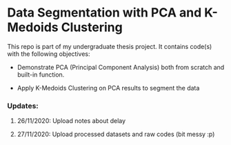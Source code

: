 # Data Segmentation with PCA and K-Medoids Clustering

This repo is part of my undergraduate thesis project. It contains code(s) with the following objectives:

- Demonstrate PCA (Principal Component Analysis) both from scratch and built-in function. 

- Apply K-Medoids Clustering on PCA results to segment the data


### Updates:

  1. 26/11/2020: Upload notes about delay
  
  2. 27/11/2020: Upload processed datasets and raw codes (bit messy :p)
